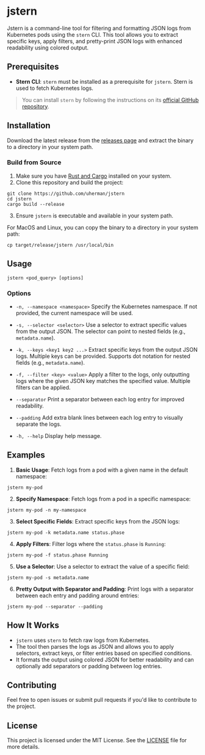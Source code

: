# jstern

Jstern is a command-line tool for filtering and formatting JSON logs from Kubernetes pods using the `stern` CLI. This tool allows you to extract specific keys, apply filters, and pretty-print JSON logs with enhanced readability using colored output.

## Prerequisites

- **Stern CLI**: `stern` must be installed as a prerequisite for `jstern`. Stern is used to fetch Kubernetes logs.

> You can install `stern` by following the instructions on its [official GitHub repository](https://github.com/stern/stern).

## Installation

Download the latest release from the [releases page](https://github.com/uherman/jstern/releases) and extract the binary to a directory in your system path.

### Build from Source

1. Make sure you have [Rust and Cargo](https://www.rust-lang.org/tools/install) installed on your system.
2. Clone this repository and build the project:

```
git clone https://github.com/uherman/jstern
cd jstern
cargo build --release
```

3. Ensure `jstern` is executable and available in your system path.

For MacOS and Linux, you can copy the binary to a directory in your system path:

```
cp target/release/jstern /usr/local/bin
```

## Usage

```
jstern <pod_query> [options]
```

### Options

- `-n, --namespace <namespace>`
  Specify the Kubernetes namespace. If not provided, the current namespace will be used.

- `-s, --selector <selector>`
  Use a selector to extract specific values from the output JSON. The selector can point to nested fields (e.g., `metadata.name`).

- `-k, --keys <key1 key2 ...>`
  Extract specific keys from the output JSON logs. Multiple keys can be provided. Supports dot notation for nested fields (e.g., `metadata.name`).

- `-f, --filter <key> <value>`
  Apply a filter to the logs, only outputting logs where the given JSON key matches the specified value. Multiple filters can be applied.

- `--separator`
  Print a separator between each log entry for improved readability.

- `--padding`
  Add extra blank lines between each log entry to visually separate the logs.

- `-h, --help`
  Display help message.

## Examples

1. **Basic Usage**:
   Fetch logs from a pod with a given name in the default namespace:

```
jstern my-pod
```

2. **Specify Namespace**:
   Fetch logs from a pod in a specific namespace:

```
jstern my-pod -n my-namespace
```

3. **Select Specific Fields**:
   Extract specific keys from the JSON logs:

```
jstern my-pod -k metadata.name status.phase
```

4. **Apply Filters**:
   Filter logs where the `status.phase` is `Running`:

```
jstern my-pod -f status.phase Running
```

5. **Use a Selector**:
   Use a selector to extract the value of a specific field:

```
jstern my-pod -s metadata.name
```

6. **Pretty Output with Separator and Padding**:
   Print logs with a separator between each entry and padding around entries:

```
jstern my-pod --separator --padding
```

## How It Works

- `jstern` uses `stern` to fetch raw logs from Kubernetes.
- The tool then parses the logs as JSON and allows you to apply selectors, extract keys, or filter entries based on specified conditions.
- It formats the output using colored JSON for better readability and can optionally add separators or padding between log entries.

## Contributing

Feel free to open issues or submit pull requests if you'd like to contribute to the project.

## License

This project is licensed under the MIT License. See the [LICENSE](LICENSE) file for more details.
